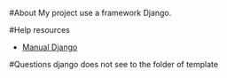 #About
My project use a framework Django.

#Help resources
 - [Manual Django](https://pythonistaplanet.com/how-to-create-blog-using-django/)

#Questions
django does not see to the folder of template